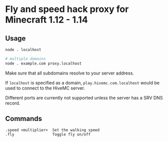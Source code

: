 # Fly and speed hack proxy for Minecraft 1.12 - 1.14

## Usage

```bash
node . localhost

# multiple domains
node . example.com proxy.localhost
```

Make sure that all subdomains resolve to your server address.

If `localhost` is specified as a domain, `play.hivemc.com.localhost` would
be used to connect to the HiveMC server.

Different ports are currently not supported unless the server has a SRV DNS record.

## Commands

```
.speed <multiplier>  Set the walking speed
.fly                 Toggle fly on/off
```
